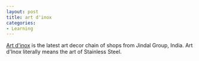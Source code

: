 ```yaml
---
layout: post
title: art d'inox
categories:
- Learning
---
```



[Art d'inox](http://artdinox.com/Main/) is the latest art decor chain of shops from Jindal Group, India. Art d'Inox literally means the art of Stainless Steel.
